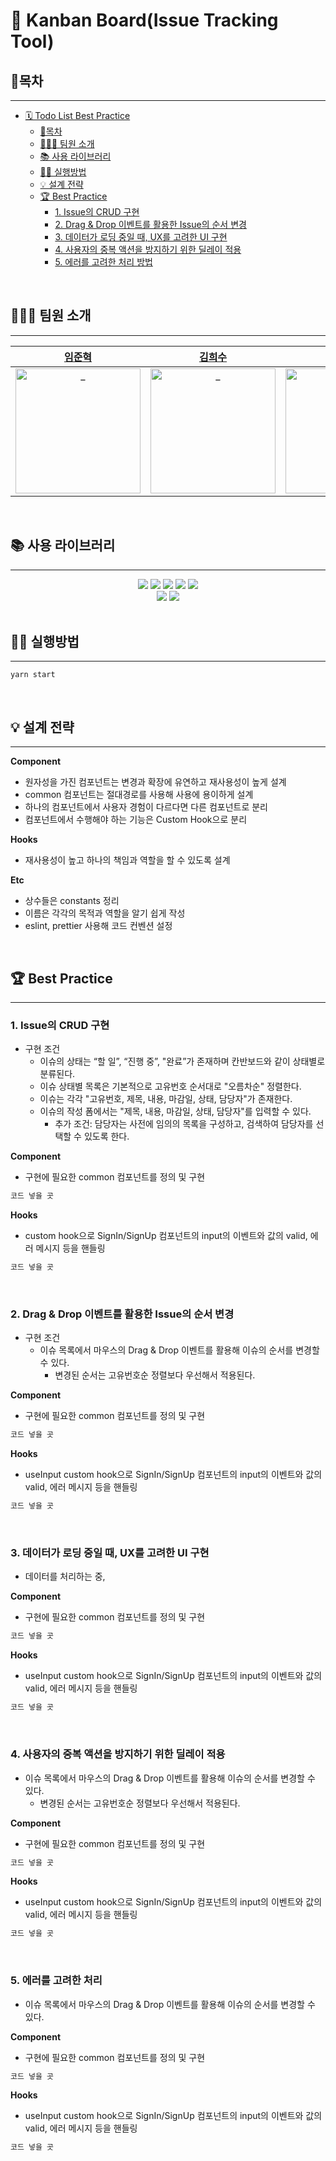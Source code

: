 # 📝 Kanban Board(Issue Tracking Tool) 

<!-- <p align="middle">
<img src="./screenshot.png" />
</p> -->

## 📄목차
---
- [🗓️ Todo List Best Practice](#️-todo-list-best-pratice)
  - [📄목차](#목차)
  - [🧑🏻‍💻 팀원 소개](#-팀원-소개)
  - [📚 사용 라이브러리](#-사용-라이브러리)
  - [🏃‍♂️ 실행방법](#️-실행방법)
  - [💡 설계 전략](#-설계-전략)
  - [🏆 Best Practice](#-best-practice)
    - [1. Issue의 CRUD 구현 ](#1-issue의-crud-구현)
    - [2. Drag & Drop 이벤트를 활용한 Issue의 순서 변경](#2-drag--drop-이벤트를-활용한-issue의-순서-변경)
    - [3. 데이터가 로딩 중일 때, UX를 고려한 UI 구현](#3-데이터가-로딩-중일-때-ux를-고려한-ui-구현)
    - [4. 사용자의 중복 액션을 방지하기 위한 딜레이 적용](#4-사용자의-중복-액션을-방지하기-위한-딜레이-적용)
    - [5. 에러를 고려한 처리 방법](#5-에러를-고려한-처리)

<br>

## 🧑🏻‍💻 팀원 소개
----

|[임준혁](https://github.com/Limttugi)|[김희수](https://github.com/dev-dong-su)|[신민경](https://github.com/minkyung00)|[이건희](https://github.com/leezer94)|[권효진](https://github.com/k1hyojin)|[김정원](https://github.com/k-gardn)|
| :---: | :---: | :---: | :---: | :---: | :---:|
<img src="https://avatars.githubusercontent.com/u/67939901?v=4" width=200px alt="_"/> | <img src="https://avatars.githubusercontent.com/u/16986867?s=96&v=4" width=200px alt="_"/> | <img src="https://avatars.githubusercontent.com/u/80238096?v=4" width=200px alt="_"/> | <img src="https://avatars.githubusercontent.com/u/83988230?v=4" width=200px alt="_"> | <img src="https://avatars.githubusercontent.com/u/100255414?v=4" width=200px alt="_"> | <img src="https://avatars.githubusercontent.com/u/108037773?v=4" width=200px alt="_">|

<br>

## 📚 사용 라이브러리
---
<div align="center">
  
<img src="https://img.shields.io/badge/Redux-7347B6?style=for-the-badge&logo=Redux&logoColor=white" />
<img src="https://img.shields.io/badge/React Query-FF4154?style=for-the-badge&logo=Redux&logoColor=white" />
<img src="https://img.shields.io/badge/styled components-DB7093?style=for-the-badge&logo=styled-components&logoColor=white" />
<img src="https://img.shields.io/badge/Axios-5A29E4?style=for-the-badge&logo=axios&logoColor=white" />
<img src="https://img.shields.io/badge/ReactRouter-CA4245?style=for-the-badge&logo=react-router&logoColor=white" />  
  
<br/>
<img src="https://img.shields.io/badge/eslint-4B32C3?style=for-the-badge&logo=eslint&logoColor=white" />
<img src="https://img.shields.io/badge/Prettier-F7B93E?style=for-the-badge&logo=prettier&logoColor=white" />
</div>

<br>

## 🏃‍♂️ 실행방법
----
```
yarn start
```

<br>

## 💡 설계 전략
---
**Component**
* 원자성을 가진 컴포넌트는 변경과 확장에 유연하고 재사용성이 높게 설계
* common 컴포넌트는 절대경로를 사용해 사용에 용이하게 설계
* 하나의 컴포넌트에서 사용자 경험이 다르다면 다른 컴포넌트로 분리
* 컴포넌트에서 수행해야 하는 기능은 Custom Hook으로 분리


**Hooks**
* 재사용성이 높고 하나의 책임과 역할을 할 수 있도록 설계


**Etc**
* 상수들은 constants 정리
* 이름은 각각의 목적과 역할을 알기 쉽게 작성
* eslint, prettier 사용해 코드 컨벤션 설정

<br>

## 🏆 Best Practice
---

### 1. Issue의 CRUD 구현 

- 구현 조건
  * 이슈의 상태는 “할 일”, “진행 중”, "완료”가 존재하며 칸반보드와 같이 상태별로 분류된다.
  * 이슈 상태별 목록은 기본적으로 고유번호 순서대로 "오름차순" 정렬한다.
  * 이슈는 각각 "고유번호, 제목, 내용, 마감일, 상태, 담당자"가 존재한다.
  * 이슈의 작성 폼에서는 "제목, 내용, 마감일, 상태, 담당자"를 입력할 수 있다.
    * 추가 조건: 담당자는 사전에 임의의 목록을 구성하고, 검색하여 담당자를 선택할 수 있도록 한다.
  

**Component**
* 구현에 필요한 common 컴포넌트를 정의 및 구현


```javascript
코드 넣을 곳
```
**Hooks**
* custom hook으로 SignIn/SignUp 컴포넌트의 input의 이벤트와 값의 valid, 에러 메시지 등을 핸들링

```javascript
코드 넣을 곳


```

<br>

### 2. Drag & Drop 이벤트를 활용한 Issue의 순서 변경

- 구현 조건
  * 이슈 목록에서 마우스의 Drag & Drop 이벤트를 활용해 이슈의 순서를 변경할 수 있다. 
    * 변경된 순서는 고유번호순 정렬보다 우선해서 적용된다.

**Component**
* 구현에 필요한 common 컴포넌트를 정의 및 구현


```javascript
코드 넣을 곳
```
**Hooks**
* useInput custom hook으로 SignIn/SignUp 컴포넌트의 input의 이벤트와 값의 valid, 에러 메시지 등을 핸들링
```javascript
코드 넣을 곳

```

<br>

### 3. 데이터가 로딩 중일 때, UX를 고려한 UI 구현

  * 데이터를 처리하는 중,

**Component**
* 구현에 필요한 common 컴포넌트를 정의 및 구현


```javascript
코드 넣을 곳
```
**Hooks**
* useInput custom hook으로 SignIn/SignUp 컴포넌트의 input의 이벤트와 값의 valid, 에러 메시지 등을 핸들링

```javascript
코드 넣을 곳

```

<br>

### 4. 사용자의 중복 액션을 방지하기 위한 딜레이 적용

  * 이슈 목록에서 마우스의 Drag & Drop 이벤트를 활용해 이슈의 순서를 변경할 수 있다. 
    * 변경된 순서는 고유번호순 정렬보다 우선해서 적용된다.

**Component**
* 구현에 필요한 common 컴포넌트를 정의 및 구현


```javascript
코드 넣을 곳
```
**Hooks**
* useInput custom hook으로 SignIn/SignUp 컴포넌트의 input의 이벤트와 값의 valid, 에러 메시지 등을 핸들링

```javascript
코드 넣을 곳

```

<br>

### 5. 에러를 고려한 처리

  * 이슈 목록에서 마우스의 Drag & Drop 이벤트를 활용해 이슈의 순서를 변경할 수 있다. 


**Component**
* 구현에 필요한 common 컴포넌트를 정의 및 구현


```javascript
코드 넣을 곳
```
**Hooks**
* useInput custom hook으로 SignIn/SignUp 컴포넌트의 input의 이벤트와 값의 valid, 에러 메시지 등을 핸들링

```javascript
코드 넣을 곳

```

<br>


